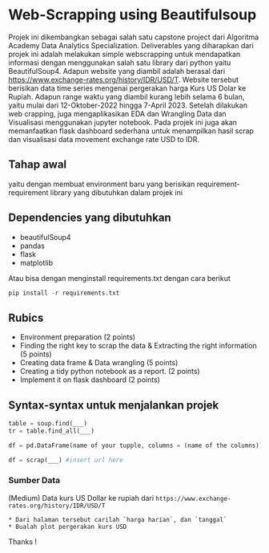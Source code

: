 # Web-Scrapping using Beautifulsoup

Projek ini dikembangkan sebagai salah satu capstone project dari Algoritma Academy Data Analytics Specialization. Deliverables yang diharapkan dari projek ini adalah melakukan simple webscrapping untuk mendapatkan informasi dengan menggunakan salah satu library dari python yaitu BeautifulSoup4. Adapun website yang diambil adalah berasal dari https://www.exchange-rates.org/history/IDR/USD/T. Website tersebut berisikan data time series mengenai  pergerakan harga Kurs US Dolar ke Rupiah. Adapun range waktu yang diambil kurang lebih selama 6 bulan, yaitu mulai dari 12-Oktober-2022 hingga 7-April 2023. Setelah dilakukan web crapping, juga mengaplikasikan EDA dan Wrangling Data dan Visualisasi menggunakan jupyter notebook. Pada projek ini juga akan memanfaatkan flask dashboard sederhana untuk menampilkan hasil scrap dan visualisasi data movement exchange rate USD to IDR.

## Tahap awal

yaitu dengan membuat environment baru yang berisikan requirement-requirement library yang dibutuhkan dalam projek ini

## Dependencies yang dibutuhkan

- beautifulSoup4
- pandas
- flask
- matplotlib

Atau bisa dengan menginstall requirements.txt dengan cara berikut

```python
pip install -r requirements.txt
```

## Rubics

- Environment preparation (2 points)
- Finding the right key to scrap the data  & Extracting the right information (5 points)
- Creating data frame & Data wrangling (5 points)
- Creating a tidy python notebook as a report. (2 points)
- Implement it on flask dashboard (2 points)


## Syntax-syntax untuk menjalankan projek


```python
table = soup.find(___)
tr = table.find_all(___)
```


```python
df = pd.DataFrame(name of your tupple, columns = (name of the columns))
```


```python
df = scrap(___) #insert url here
```




### Sumber Data


(Medium) Data kurs US Dollar ke rupiah dari `https://www.exchange-rates.org/history/IDR/USD/T`

    * Dari halaman tersebut carilah `harga harian`, dan `tanggal`
    * Bualah plot pergerakan kurs USD 
    



Thanks !
